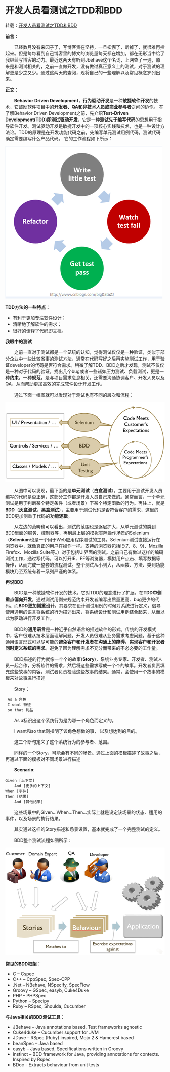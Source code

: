 # 开发人员看测试之TDD和BDD

转载：[开发人员看测试之TDD和BDD](https://www.cnblogs.com/Leo_wl/p/4780678.html#_label0)



**前言：**

　　已经数月没有来园子了，写博客贵在坚持，一旦松懈了，断掉了，就很难再拾起来。但是每每看到自己博客里的博文的浏览量每天都在增加，都在无形当中给了我继续写博客的动力。最近这两天有听到Jbehave这个名词，上网查了一通，原来是和测试相关的，之前一直做开发，没有做过真正意义上的测试，对于测试的理解更是少之又少。通过这两天的查阅，现将自己的一些理解以及常见概念罗列出来。

 

**正文：**

　　**Behavior Driven Development**，**行为驱动开发**是一种**敏捷软件开发**的技术，它鼓励软件项目中的**开发者、QA和非技术人员或商业参与者**之间的协作。
在了解Behavior Driven Development之前，先介绍**Test-Driven Development(TDD)**即**测试驱动开发**，它是一种**测试先于编写代码**的思想用于指导软件开发。测试驱动开发是敏捷开发中的一项核心实践和技术，也是一种设计方法论。TDD的原理是在开发功能代码之前，先编写单元测试用例代码，测试代码确定需要编写什么产品代码。
它的工作流程如下所示：

 ![](media/tdd-and-bdd/01.png)



**TDD方法的一些特点：**

- 有利于更加专注软件设计；
- 清晰地了解软件的需求；
- 很好的诠释了代码即文档。

 

**我眼中的测试**

　　之前一直对于测试都是一个笼统的认知，觉得测试仅仅是一种验证，类似于部分企业中一些比较省事的测试方法，通常在代码写好之后再实施测试工作，用于验证developer的代码是否符合需求。稍微了解TDD、BDD之后才发现，测试不仅仅是一种对于代码的验证，找出几个bug或者一些诸如压力测试、负载测试，更是一种**约束**，一种**规范**，是与项目需求息息相关，还需要沟通协调客户、开发人员以及QA，从而帮助更加高效的完成软件设计开发工作。

 

　　通过下面一幅图就可以发现对于测试也有不同的层次和流程：

 ![](media/tdd-and-bdd/02.png)





　　从图中可以发现，最下面的是**单元测试**（**白盒测试**），主要用于测试开发人员编写的代码是否正确，这部分工作都是开发人员自己来做的。通常而言，一个单元测试是用于判断某个特定条件（或者场景）下某个特定函数的行为。再往上，就是**BDD**（**灰盒测试、黑盒测试**），主要用于测试代码是否符合客户的需求，这里的BDD更加侧重于代码的**功能逻辑**。

 

　　从左边的范畴也可以看出，测试的范围也是逐层扩大，从单元测试的类到BDD里面的服务、控制器等，再到最上层的模拟实际操作场景的Selenium（**Selenium**也是一个用于Web应用程序测试的工具。Selenium测试直接运行在浏览器中，就像真正的用户在操作一样。支持的浏览器包括IE(7、8、9)、Mozilla Firefox、Mozilla Suite等。）对于包括UI界面的测试。之前自己有做过这样的编码测试工作，通过写代码，可以打开IE、FF等浏览器，模拟用户点击、填写数据等操作，从而完成一整套的流程测试。整个测试从小到大，从函数、方法、类到功能模块乃至系统有着一系列严谨的体系。



**再说BDD**

　　BDD是一种敏捷软件开发的技术。它对TDD的理念进行了扩展，在**TDD中侧重点偏向开发**，通过测试用例来规范约束开发者编写出质量更高、bug更少的代码。而**BDD更加侧重设计**，其要求在设计测试用例的时候对系统进行定义，倡导使用通用的语言将系统的行为描述出来，将系统设计和测试用例结合起来，从而以此为驱动进行开发工作。

　　BDD的**通用语言**是一种近乎自然语言的描述软件的形式。传统的开发模式中，客户很难从技术层面理解问题，开发人员很难从业务需求考虑问题，基于这种通用语言形式可以尽可能的**避免客户和开发者在沟通上的障碍，实现客户和开发者同时定义系统的需求**。避免了因为理解需求不充分而带来的不必必要的工作量。

　　BDD描述的行为就像一个个的故事(**Story**)，系统业务专家、开发者、测试人员一起合作，分析软件的需求，然后将这些需求写成一个个的故事。开发者负责填充这些故事的内容，测试者负责检验这些故事的结果。通常，会使用一个故事的模板来对故事进行描述

　　Story：

```
 As a 角色
 I want 特征
 so that 利益
```

　　As a标识出这个系统行为是为哪一个角色而定义的。

　　I want和so that则指明了该角色想做的事， 以及想达到的目的。

　　这三个断句定义了这个系统行为的参与者、范围。

 

　　同样的一个Story，可能会有不同的场景。通过上面的模板描述了故事之后，再通过下面的模板对不同场景进行描述

　　**Scenario**:

```
Given [上下文]
	And [更多的上下文]
When [事件]
Then [结果]
	And [其他结果]
```

　　这些场景中的Given…When…Then…实际上就是设定该场景的状态、适用的事件，以及场景的执行结果。

　　其实通过这样的Story描述和场景设置，基本就完成了一个完整测试的定义。



　　BDD整个测试流程如图所示：

 ![](media/tdd-and-bdd/03.png)



 

**常见的BDD框架：**

- C – Cspec
- C++ – CppSpec, Spec-CPP
- .Net – NBehave, NSpecify, SpecFlow
- Groovy – GSpec, easyb, Cuke4Duke
- PHP – PHPSpec
- Python – Specipy
- Ruby – RSpec, Shoulda, Cucumber

 

**与Java相关的BDD测试工具：**

- JBehave – Java annotations based, Test frameworks agnostic
- Cuke4duke – Cucumber support for JVM
- JDave – RSpec (Ruby) inspired, Mojo 2 & Hamcrest based
- beanSpec – Java based
- easyb – Java based, Specifications written in Groovy
- instinct – BDD framework for Java, providing annotations for contexts. Inspired by Rspec
- BDoc - Extracts behaviour from unit tests